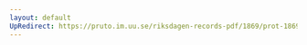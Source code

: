 ```yaml
---
layout: default
UpRedirect: https://pruto.im.uu.se/riksdagen-records-pdf/1869/prot-1869--fk--125/prot-1869--fk--125_010.pdf
---
```

